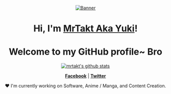 <p align="center">
  <a href="https://www.facebook.com/yukisubagja"><img src="https://i.pinimg.com/originals/62/7f/d8/627fd8ff2abaaed7746b1585dd13fbdf.gif" alt="Banner"></a>
</p>

<h1 align="center">Hi, I'm <a href="https://github.com/mrtakt">MrTakt Aka Yuki</a>!</h1>
<h1 align="center">Welcome to my GitHub profile~ Bro</h1>

<p align="center">
  <a href="https://github.com/mrtakt"><img src="https://github-readme-stats.vercel.app/api?username=mrtakt&hide_border=true&show_icons=true" alt="mrtakt's github stats"></a>
</p>

<p align="center">
  <strong><a href="https://facebook.com/yukisubagja">Facebook</a></strong> |
  <strong><a href="https://twitter.com/extrasabar">Twitter</a></strong>
</p>

<p align="center">❤ I'm currently working on Software, Anime / Manga, and Content Creation.</p>

<!--
Here are some ideas to get you started:

- 🔭 I’m currently working on ...
- 🌱 I’m currently learning ...
- 👯 I’m looking to collaborate on ...
- 🤔 I’m looking for help with ...
- 💬 Ask me about ...
- 📫 How to reach me: ...
- 😄 Pronouns: ...
- ⚡ Fun fact: ...
-->
